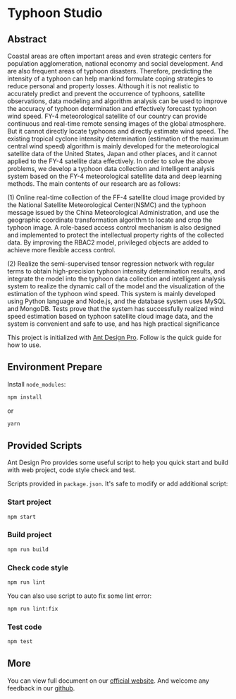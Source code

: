 # Typhoon Studio

## Abstract

Coastal areas are often important areas and even strategic centers for population agglomeration, national economy and social development. And are also frequent areas of typhoon disasters. Therefore, predicting the intensity of a typhoon can help mankind formulate coping strategies to reduce personal and property losses. Although it is not realistic to accurately predict and prevent the occurrence of typhoons, satellite observations, data modeling and algorithm analysis can be used to improve the accuracy of typhoon determination and effectively forecast typhoon wind speed. FY-4 meteorological satellite of our country can provide continuous and real-time remote sensing images of the global atmosphere. But it cannot directly locate typhoons and directly estimate wind speed. The existing tropical cyclone intensity determination (estimation of the maximum central wind speed) algorithm is mainly developed for the meteorological satellite data of the United States, Japan and other places, and it cannot applied to the FY-4 satellite data effectively. In order to solve the above problems, we develop a typhoon data collection and intelligent analysis system based on the FY-4 meteorological satellite data and deep learning methods. The main contents of our research are as follows:

(1) Online real-time collection of the FF-4 satellite cloud image provided by the National Satellite Meteorological Center(NSMC) and the typhoon message issued by the China Meteorological Administration, and use the geographic coordinate transformation algorithm to locate and crop the typhoon image. A role-based access control mechanism is also designed and implemented to protect the intellectual property rights of the collected data. By improving the RBAC2 model, privileged objects are added to achieve more flexible access control.

(2) Realize the semi-supervised tensor regression network with regular terms to obtain high-precision typhoon intensity determination results, and integrate the model into the typhoon data collection and intelligent analysis system to realize the dynamic call of the model and the visualization of the estimation of the typhoon wind speed. 
This system is mainly developed using Python language and Node.js, and the database system uses MySQL and MongoDB. Tests prove that the system has successfully realized wind speed estimation based on typhoon satellite cloud image data, and the system is convenient and safe to use, and has high practical significance


This project is initialized with [Ant Design Pro](https://pro.ant.design). Follow is the quick guide for how to use.

## Environment Prepare

Install `node_modules`:

```bash
npm install
```

or

```bash
yarn
```

## Provided Scripts

Ant Design Pro provides some useful script to help you quick start and build with web project, code style check and test.

Scripts provided in `package.json`. It's safe to modify or add additional script:

### Start project

```bash
npm start
```

### Build project

```bash
npm run build
```

### Check code style

```bash
npm run lint
```

You can also use script to auto fix some lint error:

```bash
npm run lint:fix
```

### Test code

```bash
npm test
```

## More

You can view full document on our [official website](https://pro.ant.design). And welcome any feedback in our [github](https://github.com/ant-design/ant-design-pro).
